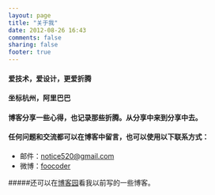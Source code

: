 ```yaml
---
layout: page
title: "关于我"
date: 2012-08-26 16:43
comments: false
sharing: false
footer: true
---
```

#### 爱技术，爱设计，更爱折腾

#### 坐标杭州，阿里巴巴

#### 博客分享一些心得，也记录那些折腾。从分享中来到分享中去。


#### 任何问题和交流都可以在博客中留言，也可以使用以下联系方式：

* 邮件：notice520@gmail.com
* 微博：[foocoder](http://weibo.com/notice520)

#####还可以在[博客园](http://www.cnblogs.com/noTice520/)看我以前写的一些博客。


